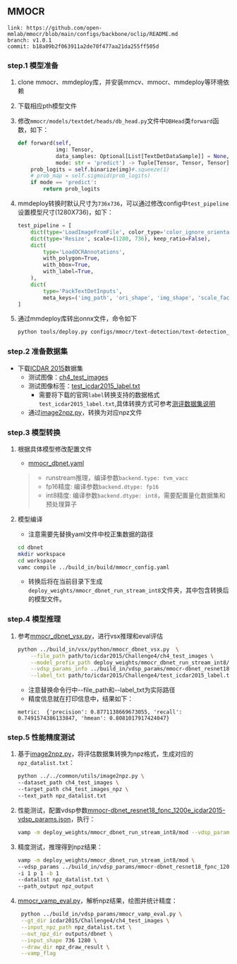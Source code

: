 ## MMOCR

```
link: https://github.com/open-mmlab/mmocr/blob/main/configs/backbone/oclip/README.md
branch: v1.0.1
commit: b18a09b2f063911a2de70f477aa21da255ff505d
```

### step.1 模型准备

1. clone mmocr、mmdeploy库，并安装mmcv、mmocr、mmdeploy等环境依赖
2. 下载相应pth模型文件
3. 修改`mmocr/models/textdet/heads/db_head.py`文件中`DBHead`类`forward`函数，如下：
    ```python
    def forward(self,
                img: Tensor,
                data_samples: Optional[List[TextDetDataSample]] = None,
                mode: str = 'predict') -> Tuple[Tensor, Tensor, Tensor]:
        prob_logits = self.binarize(img)#.squeeze(1)
        # prob_map = self.sigmoid(prob_logits)
        if mode == 'predict':
            return prob_logits
    ```

4. mmdeploy转换时默认尺寸为`736x736`，可以通过修改config中`test_pipeline`设置模型尺寸(1280X736)，如下：
    ```python
    test_pipeline = [
        dict(type='LoadImageFromFile', color_type='color_ignore_orientation'),
        dict(type='Resize', scale=(1280, 736), keep_ratio=False),
        dict(
            type='LoadOCRAnnotations',
            with_polygon=True,
            with_bbox=True,
            with_label=True,
        ),
        dict(
            type='PackTextDetInputs',
            meta_keys=('img_path', 'ori_shape', 'img_shape', 'scale_factor'))
    ]

    ```

5. 通过mmdeploy库转出onnx文件，命令如下

    ```bash
    python tools/deploy.py configs/mmocr/text-detection/text-detection_onnxruntime_static.py ../mmocr/configs/textdet/dbnet/dbnet_resnet50-oclip_1200e_icdar2015.py ../mmocr/models/dbnet/dbnet_resnet50-oclip_1200e_icdar2015_20221102_115917-bde8c87a.pth demo/resources/face.png --work-dir mmdeploy_models/dbnet_resnet50-oclip_1200e_icdar2015 --device cpu --dump-info
    ```

### step.2 准备数据集
- 下载[ICDAR 2015](https://rrc.cvc.uab.es/?ch=4&com=downloads)数据集
  - 测试图像：[ch4_test_images](https://rrc.cvc.uab.es/?com=downloads&action=download&ch=4&f=aHR0cHM6Ly9ycmMuY3ZjLnVhYi5lcy8/Y29tPWRvd25sb2FkcyZhY3Rpb249ZG93bmxvYWQmZmlsZT1jaDRfdGVzdF9pbWFnZXMuemlw)
  - 测试图像标签：[test_icdar2015_label.txt](https://rrc.cvc.uab.es/?com=downloads&action=download&ch=4&f=aHR0cHM6Ly9ycmMuY3ZjLnVhYi5lcy9kb3dubG9hZHMvQ2hhbGxlbmdlNF9UZXN0X1Rhc2sxX0dULnppcA==)
    - 需要将下载的官网`label`转换支持的数据格式`test_icdar2015_label.txt`,具体转换方式可参考[测评数据集说明](../README.md)
  - 通过[image2npz.py](../../common/utils/image2npz.py)，转换为对应npz文件

### step.3 模型转换
1. 根据具体模型修改配置文件
    - [mmocr_dbnet.yaml](../build_in/build/mmocr_dbnet.yaml)
    
    > - runstream推理，编译参数`backend.type: tvm_vacc`
    > - fp16精度: 编译参数`backend.dtype: fp16`
    > - int8精度: 编译参数`backend.dtype: int8`，需要配置量化数据集和预处理算子

2. 模型编译
    - 注意需要先替换yaml文件中校正集数据的路径
    ```bash
    cd dbnet
    mkdir workspace
    cd workspace
    vamc compile ../build_in/build/mmocr_config.yaml
    ```
    - 转换后将在当前目录下生成`deploy_weights/mmocr_dbnet_run_stream_int8`文件夹，其中包含转换后的模型文件。

### step.4 模型推理
1. 参考[mmocr_dbnet_vsx.py](../build_in/vsx/python/mmocr_dbnet_vsx.py)，进行vsx推理和eval评估
    ```bash
    python ../build_in/vsx/python/mmocr_dbnet_vsx.py  \
        --file_path path/to/icdar2015/Challenge4/ch4_test_images \
        --model_prefix_path deploy_weights/mmocr_dbnet_run_stream_int8/mod \
        --vdsp_params_info ../build_in/vdsp_params/mmocr-dbnet_resnet18_fpnc_1200e_icdar2015-vdsp_params.json \
        --label_txt path/to/icdar2015/Challenge4/test_icdar2015_label.txt
    ```
    - 注意替换命令行中--file_path和--label_txt为实际路径
    - 精度信息就在打印信息中，结果如下：
    ```
    metric:  {'precision': 0.8771138669673055, 'recall': 0.7491574386133847, 'hmean': 0.8081017917424047}
    ```

### step.5 性能精度测试
1. 基于[image2npz.py](../../common/utils/image2npz.py)，将评估数据集转换为npz格式，生成对应的`npz_datalist.txt`：
    ```bash
    python ../../common/utils/image2npz.py \
    --dataset_path ch4_test_images \
    --target_path ch4_test_images_npz \
    --text_path npz_datalist.txt
    ```
2. 性能测试，配置vdsp参数[mmocr-dbnet_resnet18_fpnc_1200e_icdar2015-vdsp_params.json](../build_in/vdsp_params/mmocr-dbnet_resnet18_fpnc_1200e_icdar2015-vdsp_params.json)，执行：
    ```bash
    vamp -m deploy_weights/mmocr_dbnet_run_stream_int8/mod --vdsp_params ../build_in/vdsp_params/mmocr-dbnet_resnet18_fpnc_1200e_icdar2015-vdsp_params.json  -i 1 p 1 -b 1
    ```

3. 精度测试，推理得到npz结果：
    ```bash
    vamp -m deploy_weights/mmocr_dbnet_run_stream_int8/mod \
    --vdsp_params ../build_in/vdsp_params/mmocr-dbnet_resnet18_fpnc_1200e_icdar2015-vdsp_params.json \
    -i 1 p 1 -b 1
    --datalist npz_datalist.txt \
    --path_output npz_output
    ```

4. [mmocr_vamp_eval.py](../build_in/vdsp_params/mmocr_vamp_eval.py)，解析npz结果，绘图并统计精度：
   ```bash
    python ../build_in/vdsp_params/mmocr_vamp_eval.py \
    --gt_dir icdar2015/Challenge4/ch4_test_images \
    --input_npz_path npz_datalist.txt \
    --out_npz_dir outputs/dbnet \
    --input_shape 736 1280 \
    --draw_dir npz_draw_result \
    --vamp_flag
   ```
